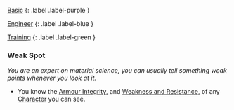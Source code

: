 
[Basic](Game/Basic-List)
{: .label .label-purple }

[Engineer](Game/Engineer)
{: .label .label-blue }

[Training](Game/Training-List)
{: .label .label-green }
### Weak Spot
*You are an expert on material science, you can usually tell something weak points whenever you look at it.*
* You know the [Armour Integrity](Game/Core/Armour#Armour%20Integrity), and [Weakness and Resistance](Game/Core/Armour#Weakness%20and%20Resistance), of any [Character](Game/Core/Terminology#Character) you can see.



